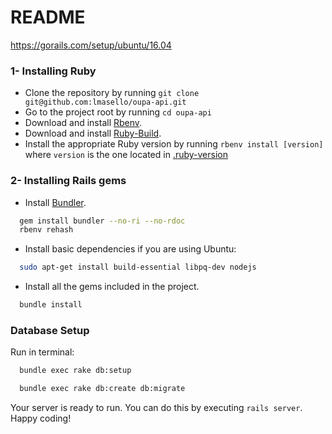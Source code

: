 # README
https://gorails.com/setup/ubuntu/16.04

### 1- Installing Ruby

- Clone the repository by running `git clone git@github.com:lmasello/oupa-api.git`
- Go to the project root by running `cd oupa-api`
- Download and install [Rbenv](https://github.com/rbenv/rbenv#basic-github-checkout).
- Download and install [Ruby-Build](https://github.com/rbenv/ruby-build#installing-as-an-rbenv-plugin-recommended).
- Install the appropriate Ruby version by running `rbenv install [version]` where `version` is the one located in [.ruby-version](.ruby-version)

### 2- Installing Rails gems

- Install [Bundler](http://bundler.io/).

```bash
  gem install bundler --no-ri --no-rdoc
  rbenv rehash
```
- Install basic dependencies if you are using Ubuntu:

```bash
  sudo apt-get install build-essential libpq-dev nodejs
```

- Install all the gems included in the project.

```bash
  bundle install
```

### Database Setup

Run in terminal:

```bash
  bundle exec rake db:setup
```

```bash
  bundle exec rake db:create db:migrate
```

Your server is ready to run. You can do this by executing `rails server`. Happy coding!
